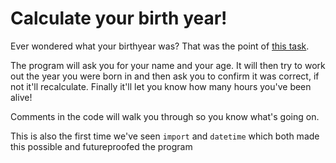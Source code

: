 # Calculate your birth year!
Ever wondered what your birthyear was? That was the point of [this task](https://trello.com/c/26TGCH2Y).

The program will ask you for your name and your age. It will then try to work out the year you were born in and then ask you to confirm it was correct, if not it'll recalculate. Finally it'll let you know how many hours you've been alive!

Comments in the code will walk you through so you know what's going on.

This is also the first time we've seen `import` and `datetime` which both made this possible and futureproofed the program